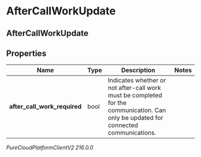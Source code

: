 # AfterCallWorkUpdate

## AfterCallWorkUpdate

## Properties

|Name | Type | Description | Notes|
|------------ | ------------- | ------------- | -------------|
| **after_call_work_required** | bool | Indicates whether or not after-call work must be completed for the communication. Can only be updated for connected communications. | |



_PureCloudPlatformClientV2 216.0.0_

